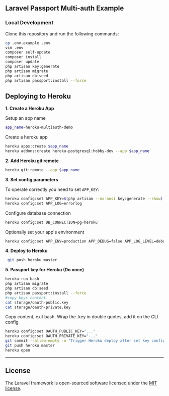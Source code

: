 ## Laravel Passport Multi-auth  Example

### Local Development

Clone this repository and run the following commands:

```sh
cp .env.example .env
vim .env
composer self-update
composer install
composer update
php artisan key:generate
php artisan migrate
php artisan db:seed
php artisan passport:install --force

```


## Deploying to Heroku

**1. Create a Heroku App**

Setup an app name

```sh
app_name=heroku-multiauth-demo
```

Create a heroku app

```sh
heroku apps:create $app_name
heroku addons:create heroku-postgresql:hobby-dev --app $app_name
```

**2. Add Heroku git remote**

```sh
heroku git:remote --app $app_name
```

**3. Set config parameters**

To operate correctly you need to set `APP_KEY`:

```sh
heroku config:set APP_KEY=$(php artisan --no-ansi key:generate --show)
heroku config:set APP_LOG=errorlog
```

Configure database connection

```sh
heroku config:set DB_CONNECTION=pg-heroku
```

Optionally set your app's environment

```sh
heroku config:set APP_ENV=production APP_DEBUG=false APP_LOG_LEVEL=debug
```

**4. Deploy to Heroku**

```sh
 git push heroku master
```


**5. Passport key for Heroku (Do once)**

```sh
heroku run bash
php artisan migrate
php artisan db:seed
php artisan passport:install --force
#copy keys content
cat storage/oauth-public.key
cat storage/oauth-private.key
```

Copy content, exit bash. Wrap the .key in double quotes,  add it on the CLI config

```sh
heroku config:set OAUTH_PUBLIC_KEY="..."
heroku config:set OAUTH_PRIVATE_KEY="..."
git commit --allow-empty -m "Trigger Heroku deploy after set key config"
git push heroku master
heroku open
```

---

## License

The Laravel framework is open-sourced software licensed under the [MIT license](http://opensource.org/licenses/MIT).
